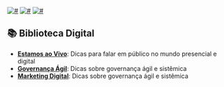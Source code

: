 [![#](https://img.shields.io/badge/licence-CC--BY--4.0-blue.svg?style=flat-square)](#) [![#](https://img.shields.io/badge/file_types-pdf-red.svg?style=flat-square)](#) [![#](https://img.shields.io/badge/study-free-yellow.svg?style=flat-square)](#)

## 📚 Biblioteca Digital

- **[Estamos ao Vivo](eBook%20-%20ESTAMOS%20AO%20VIVO.pdf)**: Dicas para falar em público no mundo presencial e digital
- **[Governança Ágil](eBook%20-%20GOVERNANC%CC%A7A%20A%CC%81GIL.pdf)**: Dicas sobre governança ágil e sistêmica
- **[Marketing Digital](eBook%20-%20GOVERNANC%CC%A7A%20A%CC%81GIL.pdf)**: Dicas sobre governança ágil e sistêmica

